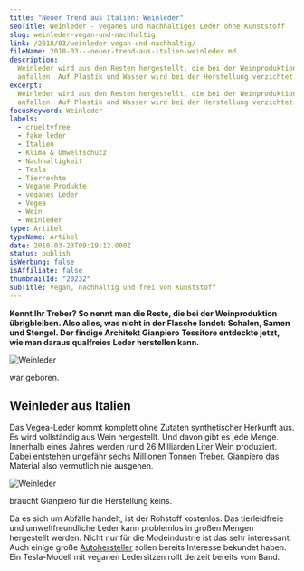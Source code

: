 ```yaml
---
title: "Neuer Trend aus Italien: Weinleder"
seoTitle: Weinleder - veganes und nachhaltiges Leder ohne Kunststoff
slug: weinleder-vegan-und-nachhaltig
link: /2018/03/weinleder-vegan-und-nachhaltig/
fileName: 2018-03---neuer-trend-aus-italien-weinleder.md
description:
  Weinleder wird aus den Resten hergestellt, die bei der Weinproduktion
  anfallen. Auf Plastik und Wasser wird bei der Herstellung verzichtet.
excerpt:
  Weinleder wird aus den Resten hergestellt, die bei der Weinproduktion
  anfallen. Auf Plastik und Wasser wird bei der Herstellung verzichtet.
focusKeyword: Weinleder
labels:
  - crueltyfree
  - fake leder
  - Italien
  - Klima & Umweltschutz
  - Nachhaltigkeit
  - Tesla
  - Tierrechte
  - Vegane Produkte
  - veganes Leder
  - Vegea
  - Wein
  - Weinleder
type: Artikel
typeName: Artikel
date: 2018-03-23T09:19:12.000Z
status: publish
isWerbung: false
isAffiliate: false
thumbnailId: "20232"
subTitle: Vegan, nachhaltig und frei von Kunststoff
---
```


<strong>Kennt Ihr Treber? So nennt man die Reste, die bei der Weinproduktion
übrigbleiben. Also alles, was nicht in der Flasche landet: Schalen, Samen und
Stengel. Der findige Architekt Gianpiero Tessitore entdeckte jetzt, wie man
daraus qualfreies Leder herstellen kann.</strong>

![Weinleder](http://cardamonchai.com/wp-content/uploads/2018/03/37237414856_f2a4da3fb6_z-400x300.jpg)

war geboren.

## Weinleder aus Italien

Das Vegea-Leder kommt komplett ohne Zutaten synthetischer Herkunft aus. Es wird
vollständig aus Wein hergestellt. Und davon gibt es jede Menge. Innerhalb eines
Jahres werden rund 26 Milliarden Liter Wein produziert. Dabei entstehen ungefähr
sechs Millionen Tonnen Treber. Gianpiero das Material also vermutlich nie
ausgehen.

![Weinleder](http://cardamonchai.com/wp-content/uploads/2018/03/14345186264_d5078fb7d6_z-400x600.jpg)

braucht Gianpiero für die Herstellung keins.

Da es sich um Abfälle handelt, ist der Rohstoff kostenlos. Das tierleidfreie und
umweltfreundliche Leder kann problemlos in großen Mengen hergestellt werden.
Nicht nur für die Modeindustrie ist das sehr interessant. Auch einige große
<a href="http://cardamonchai.com/2018/01/tierversuche-in-der-autoindustrie/">Autohersteller</a>
sollen bereits Interesse bekundet haben. Ein Tesla-Modell mit veganen
Ledersitzen rollt derzeit bereits vom Band.
